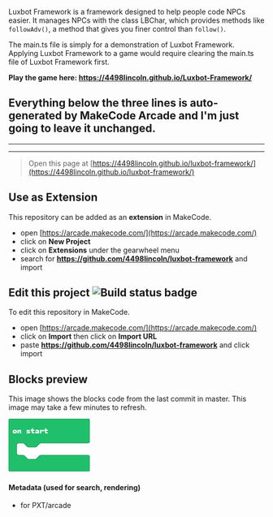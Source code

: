  
Luxbot Framework is a framework designed to help people code NPCs easier. It manages NPCs with the class LBChar, which provides methods like `followAdv()`, a method that gives you finer control than `follow()`.

The main.ts file is simply for a demonstration of Luxbot Framework. Applying Luxbot Framework to a game would require clearing the main.ts file of Luxbot Framework first.

**Play the game here: https://4498lincoln.github.io/Luxbot-Framework/**

Everything below the three lines is auto-generated by MakeCode Arcade and I'm just going to leave it unchanged.
---
---
---

> Open this page at [https://4498lincoln.github.io/luxbot-framework/](https://4498lincoln.github.io/luxbot-framework/)

## Use as Extension

This repository can be added as an **extension** in MakeCode.

* open [https://arcade.makecode.com/](https://arcade.makecode.com/)
* click on **New Project**
* click on **Extensions** under the gearwheel menu
* search for **https://github.com/4498lincoln/luxbot-framework** and import

## Edit this project ![Build status badge](https://github.com/4498lincoln/luxbot-framework/workflows/MakeCode/badge.svg)

To edit this repository in MakeCode.

* open [https://arcade.makecode.com/](https://arcade.makecode.com/)
* click on **Import** then click on **Import URL**
* paste **https://github.com/4498lincoln/luxbot-framework** and click import

## Blocks preview

This image shows the blocks code from the last commit in master.
This image may take a few minutes to refresh.

![A rendered view of the blocks](https://github.com/4498lincoln/luxbot-framework/raw/master/.github/makecode/blocks.png)

#### Metadata (used for search, rendering)

* for PXT/arcade
<script src="https://makecode.com/gh-pages-embed.js"></script><script>makeCodeRender("{{ site.makecode.home_url }}", "{{ site.github.owner_name }}/{{ site.github.repository_name }}");</script>
